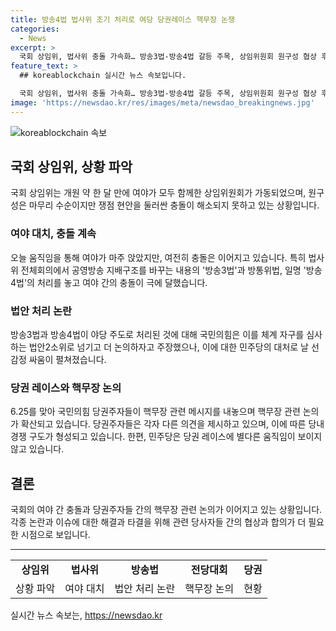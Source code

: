 ```yaml
---
title: 방송4법 법사위 조기 처리로 여당 당권레이스 핵무장 논쟁
categories:
  - News
excerpt: >
  국회 상임위, 법사위 충돌 가속화… 방송3법-방송4법 갈등 주목, 상임위원회 원구성 협상 후 충돌 고조. 특히, 방송3법-방송4법 처리로 정 감정싸움, 곧 시작하는 과방위에서도 예정된 현안 질의로 여야 간 공방 예상. 국민의힘 당권 레이스에서는 핵무장론 논의 화두로, 나경원 의원 등 4명의 주자 중 각양각색 의견으로 정체. 민주당 전당대회 준비위원회 발족, 당권 주자 움직임 예상. #상임위 #법사위 #방송법 #전당대회 #당권
feature_text: >
  ## koreablockchain 실시간 뉴스 속보입니다.

  국회 상임위, 법사위 충돌 가속화… 방송3법-방송4법 갈등 주목, 상임위원회 원구성 협상 후 충돌 고조. 특히, 방송3법-방송4법 처리로 정 감정싸움, 곧 시작하는 과방위에서도 예정된 현안 질의로 여야 간 공방 예상. 국민의힘 당권 레이스에서는 핵무장론 논의 화두로, 나경원 의원 등 4명의 주자 중 각양각색 의견으로 정체. 민주당 전당대회 준비위원회 발족, 당권 주자 움직임 예상. #상임위 #법사위 #방송법 #전당대회 #당권
image: 'https://newsdao.kr/res/images/meta/newsdao_breakingnews.jpg'
---
```


<p><img src="https://newsdao.kr/res/images/meta/newsdao_breakingnews.jpg" alt="koreablockchain 속보" /></p>

<h2 data-ke-size="size26">국회 상임위, 상황 파악</h2>

<p data-ke-size="size16">국회 상임위는 개원 약 한 달 만에 여야가 모두 함께한 상임위원회가 가동되었으며, 원구성은 마무리 수순이지만 쟁점 현안을 둘러싼 충돌이 해소되지 못하고 있는 상황입니다. </p>

<h3>여야 대치, 충돌 계속</h3>

<p data-ke-size="size16">오늘 움직임을 통해 여야가 마주 앉았지만, 여전히 충돌은 이어지고 있습니다. 특히 법사위 전체회의에서 공영방송 지배구조를 바꾸는 내용의 '방송3법'과 방통위법, 일명 '방송4법'의 처리를 놓고 여야 간의 충돌이 극에 달했습니다.</p>

<h3>법안 처리 논란</h3>

<p data-ke-size="size16">방송3법과 방송4법이 야당 주도로 처리된 것에 대해 국민의힘은 이를 체계 자구를 심사하는 법안2소위로 넘기고 더 논의하자고 주장했으나, 이에 대한 민주당의 대처로 날 선 감정 싸움이 펼쳐졌습니다.</p>

<h3>당권 레이스와 핵무장 논의</h3>

<p data-ke-size="size16">6.25를 맞아 국민의힘 당권주자들이 핵무장 관련 메시지를 내놓으며 핵무장 관련 논의가 확산되고 있습니다. 당권주자들은 각자 다른 의견을 제시하고 있으며, 이에 따른 당내 경쟁 구도가 형성되고 있습니다. 한편, 민주당은 당권 레이스에 별다른 움직임이 보이지 않고 있습니다.</p>

<h2 data-ke-size="size26">결론</h2>

<p data-ke-size="size16">국회의 여야 간 충돌과 당권주자들 간의 핵무장 관련 논의가 이어지고 있는 상황입니다. 각종 논란과 이슈에 대한 해결과 타결을 위해 관련 당사자들 간의 협상과 합의가 더 필요한 시점으로 보입니다.</p>

<hr>

<table>
  <tr>
    <td style="text-align: center; height: 17px;"><b>상임위</b></td>
    <td style="text-align: center; height: 17px;"><b>법사위</b></td>
    <td style="text-align: center; height: 17px;"><b>방송법</b></td>
    <td style="text-align: center; height: 17px;"><b>전당대회</b></td>
    <td style="text-align: center; height: 17px;"><b>당권</b></td>
  </tr>
  <tr>
    <td style="text-align: center; height: 17px;">상황 파악</td>
    <td style="text-align: center; height: 17px;">여야 대치</td>
    <td style="text-align: center; height: 17px;">법안 처리 논란</td>
    <td style="text-align: center; height: 17px;">핵무장 논의</td>
    <td style="text-align: center; height: 17px;">현황</td>
  </tr>
</table>
실시간 뉴스 속보는, <a href="https://newsdao.kr" rel="dofollow">https://newsdao.kr</a>


